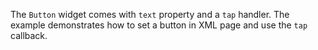 The `Button` widget comes with `text` property and a `tap` handler.
The example demonstrates how to set a button in XML page and use the `tap` callback.
<snippet id='button-xml'/>
<snippet id='button-tap-event'/>
<snippet id='button-tap-event-ts'/>